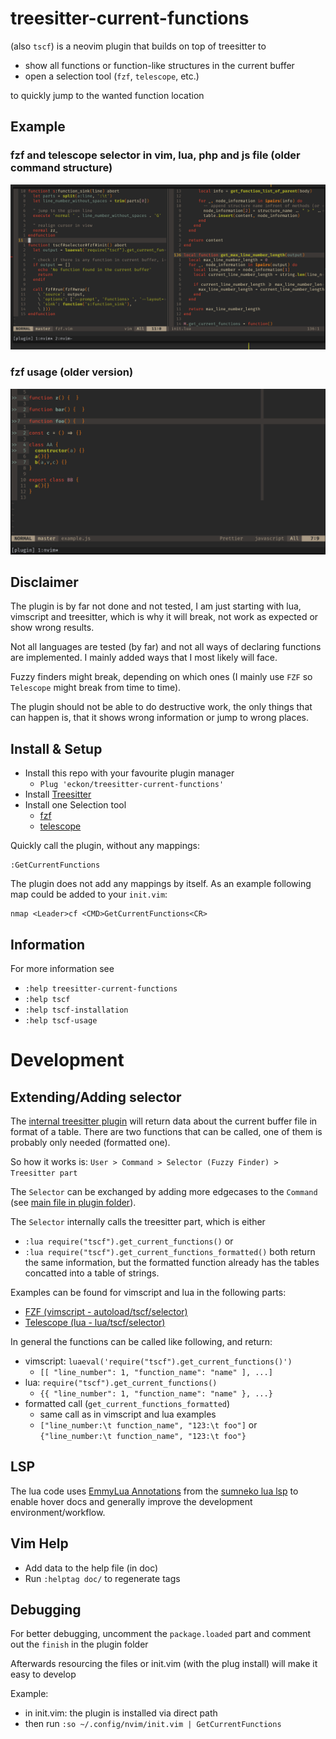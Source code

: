 # treesitter-current-functions

(also `tscf`) is a neovim plugin that builds on top of treesitter to

* show all functions or function-like structures in the current buffer
* open a selection tool (`fzf`, `telescope`, etc.)

to quickly jump to the wanted function location


## Example

### fzf and telescope selector in vim, lua, php and js file (older command structure)
![Example Usage of treesitter-current-functions](./examples/tscf-example.gif)

### fzf usage (older version)
![Example Usage of treesitter-current-functions 2 (old)](./examples/tscf-example2.gif)


## Disclaimer

The plugin is by far not done and not tested, I am just starting with lua, vimscript and treesitter, which is why it will break,
not work as expected or show wrong results.

Not all languages are tested (by far) and not all ways of declaring functions are implemented.
I mainly added ways that I most likely will face.

Fuzzy finders might break, depending on which ones (I mainly use `FZF` so `Telescope` might break from time to time).

The plugin should not be able to do destructive work, the only things that can happen is, that it shows wrong information or jump to wrong places.


## Install & Setup

* Install this repo with your favourite plugin manager
  * `Plug 'eckon/treesitter-current-functions'`
* Install [Treesitter](https://github.com/nvim-treesitter/nvim-treesitter)
* Install one Selection tool
  * [fzf](https://github.com/junegunn/fzf.vim)
  * [telescope](https://github.com/nvim-telescope/telescope.nvim)

Quickly call the plugin, without any mappings:
```vim
:GetCurrentFunctions
```

The plugin does not add any mappings by itself.
As an example following map could be added to your `init.vim`:
```vim
nmap <Leader>cf <CMD>GetCurrentFunctions<CR>
```

## Information

For more information see
* `:help treesitter-current-functions`
* `:help tscf`
* `:help tscf-installation`
* `:help tscf-usage`


# Development

## Extending/Adding selector

The [internal treesitter plugin](./lua/tscf/init.lua) will return data about the current buffer file in format of a table.
There are two functions that can be called, one of them is probably only needed (formatted one).

So how it works is: `User > Command > Selector (Fuzzy Finder) > Treesitter part`

The `Selector` can be exchanged by adding more edgecases to the `Command` (see [main file in plugin folder](./plugin/tscf.vim)).

The `Selector` internally calls the treesitter part, which is either
* `:lua require("tscf").get_current_functions()` or
* `:lua require("tscf").get_current_functions_formatted()`
both return the same information, but the formatted function already has the tables concatted into a table of strings.

Examples can be found for vimscript and lua in the following parts:
* [FZF (vimscript - autoload/tscf/selector)](./autoload/tscf/selector/fzf.vim)
* [Telescope (lua - lua/tscf/selector)](./lua/tscf/selector/telescope.lua)

In general the functions can be called like following, and return:
* vimscript: `luaeval('require("tscf").get_current_functions()')`
  * `[[ "line_number": 1, "function_name": "name" ], ...]`
* lua: `require("tscf").get_current_functions()`
  * `{{ "line_number": 1, "function_name": "name" }, ...}`
* formatted call (`get_current_functions_formatted`)
  * same call as in vimscript and lua examples
  * `["line_number:\t function_name", "123:\t foo"]` or `{"line_number:\t function_name", "123:\t foo"}`


## LSP

The lua code uses [EmmyLua Annotations](https://github.com/sumneko/lua-language-server/wiki/EmmyLua-Annotations)
from the [sumneko lua lsp](https://github.com/sumneko/lua-language-server)
to enable hover docs and generally improve the development environment/workflow.


## Vim Help

* Add data to the help file (in doc)
* Run `:helptag doc/` to regenerate tags


## Debugging

For better debugging, uncomment the `package.loaded` part and comment out the `finish` in the plugin folder

Afterwards resourcing the files or init.vim (with the plug install) will make it easy to develop

Example:
* in init.vim: the plugin is installed via direct path
* then run `:so ~/.config/nvim/init.vim | GetCurrentFunctions`
